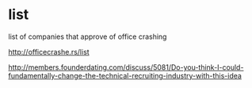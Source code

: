 # list
list of companies that approve of office crashing

http://officecrashe.rs/list

http://members.founderdating.com/discuss/5081/Do-you-think-I-could-fundamentally-change-the-technical-recruiting-industry-with-this-idea
